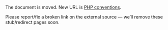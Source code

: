 The document is moved.
New URL is [PHP conventions](../../../library/backend/conventions--php).

Please report/fix a broken link on the external source — we’ll remove these stub/redirect pages soon.
